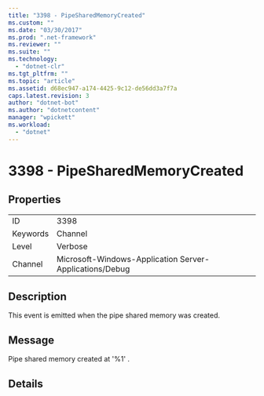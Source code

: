 ```yaml
---
title: "3398 - PipeSharedMemoryCreated"
ms.custom: ""
ms.date: "03/30/2017"
ms.prod: ".net-framework"
ms.reviewer: ""
ms.suite: ""
ms.technology: 
  - "dotnet-clr"
ms.tgt_pltfrm: ""
ms.topic: "article"
ms.assetid: d68ec947-a174-4425-9c12-de56dd3a7f7a
caps.latest.revision: 3
author: "dotnet-bot"
ms.author: "dotnetcontent"
manager: "wpickett"
ms.workload: 
  - "dotnet"
---
```

# 3398 - PipeSharedMemoryCreated
## Properties  
  
|||  
|-|-|  
|ID|3398|  
|Keywords|Channel|  
|Level|Verbose|  
|Channel|Microsoft-Windows-Application Server-Applications/Debug|  
  
## Description  
 This event is emitted when the pipe shared memory was created.  
  
## Message  
 Pipe shared memory created at '%1' .  
  
## Details
